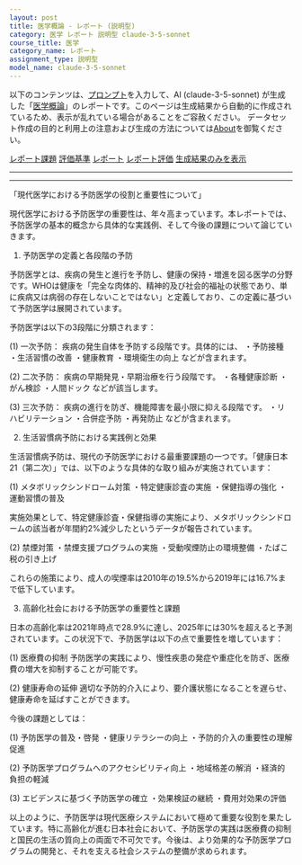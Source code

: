```yaml
---
layout: post
title: 医学概論 - レポート (説明型)
category: 医学 レポート 説明型 claude-3-5-sonnet
course_title: 医学
category_name: レポート
assignment_type: 説明型
model_name: claude-3-5-sonnet
---
```


以下のコンテンツは、[プロンプト](https://github.com/takedatoshiyuki/synthetic_assignments/tree/main/generated/医学/claude-3-5-sonnet/prompt_レポート-説明型.md)を入力して、AI (claude-3-5-sonnet) が生成した「[医学概論](/contents/医学/)」のレポートです。このページは生成結果から自動的に作成されているため、表示が乱れている場合があることをご容赦ください。
データセット作成の目的と利用上の注意および生成の方法については[About](/About)を御覧ください。

[レポート課題](../レポート課題-説明型)
[評価基準](../評価基準-説明型)
[レポート](../レポート-説明型)
[レポート評価](../レポート評価-説明型)
[生成結果のみを表示](https://github.com/takedatoshiyuki/synthetic_assignments/tree/main/generated/医学/claude-3-5-sonnet/レポート-説明型.md)
  

***
***
  
「現代医学における予防医学の役割と重要性について」

現代医学における予防医学の重要性は、年々高まっています。本レポートでは、予防医学の基本的概念から具体的な実践例、そして今後の課題について論じていきます。

1. 予防医学の定義と各段階の予防

予防医学とは、疾病の発生と進行を予防し、健康の保持・増進を図る医学の分野です。WHOは健康を「完全な肉体的、精神的及び社会的福祉の状態であり、単に疾病又は病弱の存在しないことではない」と定義しており、この定義に基づいて予防医学は展開されています。

予防医学は以下の3段階に分類されます：

(1) 一次予防：
疾病の発生自体を予防する段階です。具体的には、
・予防接種
・生活習慣の改善
・健康教育
・環境衛生の向上
などが含まれます。

(2) 二次予防：
疾病の早期発見・早期治療を行う段階です。
・各種健康診断
・がん検診
・人間ドック
などが該当します。

(3) 三次予防：
疾病の進行を防ぎ、機能障害を最小限に抑える段階です。
・リハビリテーション
・合併症予防
・再発防止
などが含まれます。

2. 生活習慣病予防における実践例と効果

生活習慣病予防は、現代の予防医学における最重要課題の一つです。「健康日本21（第二次）」では、以下のような具体的な取り組みが実施されています：

(1) メタボリックシンドローム対策
・特定健康診査の実施
・保健指導の強化
・運動習慣の普及

実施効果として、特定健康診査・保健指導の実施により、メタボリックシンドロームの該当者が年間約2%減少したというデータが報告されています。

(2) 禁煙対策
・禁煙支援プログラムの実施
・受動喫煙防止の環境整備
・たばこ税の引き上げ

これらの施策により、成人の喫煙率は2010年の19.5%から2019年には16.7%まで低下しています。

3. 高齢化社会における予防医学の重要性と課題

日本の高齢化率は2021年時点で28.9%に達し、2025年には30%を超えると予測されています。この状況下で、予防医学は以下の点で重要性を増しています：

(1) 医療費の抑制
予防医学の実践により、慢性疾患の発症や重症化を防ぎ、医療費の増大を抑制することが可能です。

(2) 健康寿命の延伸
適切な予防的介入により、要介護状態になることを遅らせ、健康寿命を延ばすことができます。

今後の課題としては：

(1) 予防医学の普及・啓発
・健康リテラシーの向上
・予防的介入の重要性の理解促進

(2) 予防医学プログラムへのアクセシビリティ向上
・地域格差の解消
・経済的負担の軽減

(3) エビデンスに基づく予防医学の確立
・効果検証の継続
・費用対効果の評価

以上のように、予防医学は現代医療システムにおいて極めて重要な役割を果たしています。特に高齢化が進む日本社会において、予防医学の実践は医療費の抑制と国民の生活の質向上の両面で不可欠です。今後は、より効果的な予防医学プログラムの開発と、それを支える社会システムの整備が求められます。
